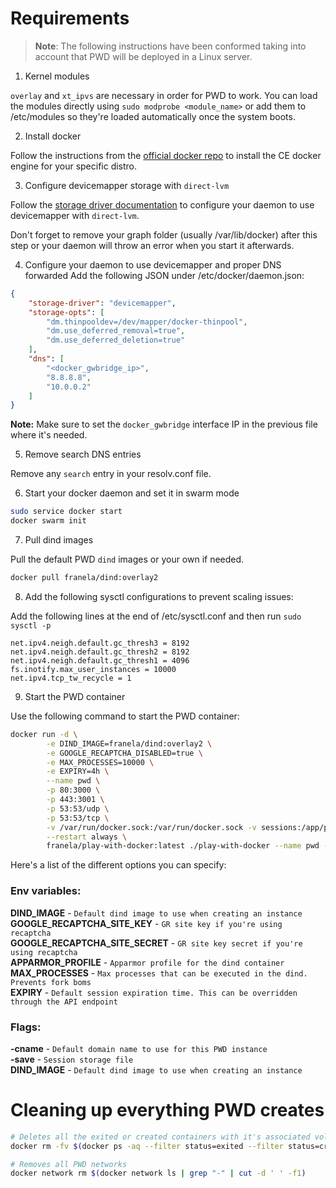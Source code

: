 # Requirements

> **Note**: The following instructions have been conformed taking into account that PWD will be deployed in a Linux server.   

1. Kernel modules

`overlay` and `xt_ipvs` are necessary in order for PWD to work. You can load the modules directly using `sudo modprobe <module_name>` or add them to /etc/modules so they're loaded automatically once the system boots.

2. Install docker

Follow the instructions from the [official docker repo](https://docs.docker.com/engine/installation/) to install the CE docker engine for your specific distro. 

3. Configure devicemapper storage with `direct-lvm`

Follow the [storage driver documentation](https://docs.docker.com/engine/userguide/storagedriver/device-mapper-driver/#configure-direct-lvm-mode-for-production) to configure your daemon to use devicemapper with `direct-lvm`.

Don't forget to remove your graph folder (usually /var/lib/docker) after this step or your daemon will throw an error when you start it afterwards.

4. Configure your daemon to use devicemapper and proper DNS forwarded
Add the following JSON under /etc/docker/daemon.json:

```json
{
    "storage-driver": "devicemapper",
    "storage-opts": [
        "dm.thinpooldev=/dev/mapper/docker-thinpool",
        "dm.use_deferred_removal=true",
        "dm.use_deferred_deletion=true"
    ],
    "dns": [
        "<docker_gwbridge_ip>",
        "8.8.8.8",
        "10.0.0.2"
    ]
}
```
**Note:** Make sure to set the `docker_gwbridge` interface IP in the previous file where it's needed. 

5. Remove search DNS entries

Remove any `search` entry in your resolv.conf file.

6. Start your docker daemon and set it in swarm mode

```bash
sudo service docker start
docker swarm init
```
7. Pull dind images

Pull the default PWD `dind` images or your own if needed.
```bash
docker pull franela/dind:overlay2
```

8. Add the following sysctl configurations to prevent scaling issues:

Add the following lines at the end of /etc/sysctl.conf and then run `sudo sysctl -p`

```
net.ipv4.neigh.default.gc_thresh3 = 8192
net.ipv4.neigh.default.gc_thresh2 = 8192
net.ipv4.neigh.default.gc_thresh1 = 4096
fs.inotify.max_user_instances = 10000
net.ipv4.tcp_tw_recycle = 1
```

9. Start the PWD container

Use the following command to start the PWD container:

```bash
docker run -d \
        -e DIND_IMAGE=franela/dind:overlay2 \
        -e GOOGLE_RECAPTCHA_DISABLED=true \
        -e MAX_PROCESSES=10000 \
        -e EXPIRY=4h \
        --name pwd \
        -p 80:3000 \
        -p 443:3001 \
        -p 53:53/udp \
        -p 53:53/tcp \
        -v /var/run/docker.sock:/var/run/docker.sock -v sessions:/app/pwd/ \
        --restart always \
        franela/play-with-docker:latest ./play-with-docker --name pwd --cname host1 --save ./pwd/sessions
```

Here's a list of the different options you can specify:


### Env variables:

**DIND_IMAGE** - `Default dind image to use when creating an instance`  
**GOOGLE_RECAPTCHA_SITE_KEY** - `GR site key if you're using recaptcha`  
**GOOGLE_RECAPTCHA_SITE_SECRET** - `GR site key secret if you're using recaptcha`  
**APPARMOR_PROFILE** - `Apparmor profile for the dind container`  
**MAX_PROCESSES** - `Max processes that can be executed in the dind. Prevents fork boms`  
**EXPIRY** - `Default session expiration time. This can be overridden through the API endpoint`  

### Flags:

**-cname** - `Default domain name to use for this PWD instance`  
**-save** - `Session storage file`  
**DIND_IMAGE** - `Default dind image to use when creating an instance`  


# Cleaning up everything PWD creates

```bash
# Deletes all the exited or created containers with it's associated volume
docker rm -fv $(docker ps -aq --filter status=exited --filter status=created)

# Removes all PWD networks
docker network rm $(docker network ls | grep "-" | cut -d ' ' -f1)
```